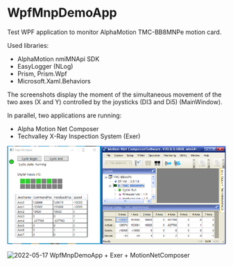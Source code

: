 # WpfMnpDemoApp

Test WPF application to monitor AlphaMotion TMC-BB8MNPe motion card.

Used libraries:

- AlphaMotion nmiMNApi SDK
- EasyLogger (NLog)
- Prism, Prism.Wpf
- Microsoft.Xaml.Behaviors



The screenshots display the moment of the simultaneous movement of the two axes (X and Y) controlled by the joysticks (DI3 and Di5) (MainWindow). 

In parallel, two applications are running:

- Alpha Motion Net Composer
- Techvalley X-Ray Inspection System (Exer)

![2022-05-17 WpfMnpDemoApp](https://raw.githubusercontent.com/olex-tech/WpfMnpDemoApp/master/screenshots/2022-05-17%20WpfMnpDemoApp.png)

![2022-05-17 WpfMnpDemoApp + Exer + MotionNetComposer](https://raw.githubusercontent.com/olex-tech/WpfMnpDemoApp/master/screenshots/screenshots/2022-05-17%20WpfMnpDemoApp%20+%20Exer%20+%20MotionNetComposer.png)

